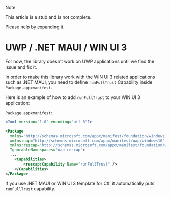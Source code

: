 > [!NOTE]
> This article is a stub and is not complete. 
>
> Please help by [expanding it](https://github.com/Lachee/discord-rpc-csharp/blob/master/Docfx/articles/advance/uwp.md).

# UWP / .NET MAUI / WIN UI 3

For now, the library doesn't work on UWP applications until we find the issue and fix it.

In order to make this library work with the WIN UI 3 related applications such as .NET MAUI, you need to define `runFullTrust` Capability inside `Package.appxmanifest`.

Here is an example of how to add `runFullTrust` to your WIN UI 3 application:

`Package.appxmanifest`:

```xml
<?xml version="1.0" encoding="utf-8"?>

<Package
  xmlns="http://schemas.microsoft.com/appx/manifest/foundation/windows10"
  xmlns:uap="http://schemas.microsoft.com/appx/manifest/uap/windows10"
  xmlns:rescap="http://schemas.microsoft.com/appx/manifest/foundation/windows10/restrictedcapabilities"
  IgnorableNamespaces="uap rescap">
  ...
    <Capabilities>
	    <rescap:Capability Name="runFullTrust" />
    </Capabilities>
</Package>
```

If you use .NET MAUI or WIN UI 3 template for C#, it automatically puts `runFullTrust` capability.

